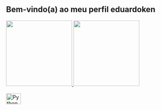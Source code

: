 ## Bem-vindo(a) ao meu perfil eduardoken

 <div>
   <a href="https://github.com/eduardoken">
   <img height="180em" src="https://github-readme-stats.vercel.app/api?username=eduardoken&show_icons=true&theme=tokyonight&include_all_commits=true&count_private=true"/>
   <img height="180em" src="https://github-readme-stats.vercel.app/api/top-langs/?username=eduardoken&layout=compact&langs_count=6&theme=tokyonight"/>
</div>
    
<div style="display: inline_block"><br>
  <img align="center" alt="Python" height="30" width="40" src="https://cdn.jsdelivr.net/gh/devicons/devicon@latest/icons/python/python-original.svg" />
</div>
 
<br>

